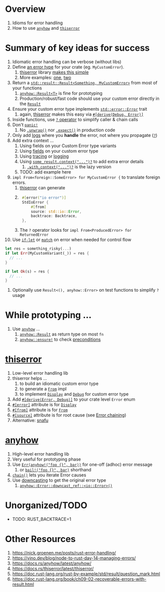 # Overview
1. Idioms for error handling
1. How to use [`anyhow`](https://docs.rs/anyhow/latest/anyhow/) and [`thiserror`](https://docs.rs/thiserror/latest/thiserror/)


# Summary of key ideas for success
1. Idiomatic error handling can be verbose (without libs)
1. Define [an error type](https://docs.rs/thiserror/latest/thiserror/#example) for your crate (eg. `MyCustomError`).
    1. [thiserror](https://github.com/dtolnay/thiserror) library [makes this simple](https://docs.rs/thiserror/latest/thiserror/)
    1. More examples: [one](https://fettblog.eu/rust-enums-wrapping-errors/), [two](https://www.lpalmieri.com/posts/error-handling-rust/#modelling-errors-as-enums)
1. Return a [`std::result::Result<Something, MyCustomError>`](https://doc.rust-lang.org/std/result/enum.Result.html) from most of your functions
    1. [`anyhow::Result<T>`](https://docs.rs/anyhow/latest/anyhow/type.Result.html) is fine for prototyping
    1. Production/robust/fast code should use your custom error directly in the [`Result`](https://doc.rust-lang.org/std/result/enum.Result.html)
1. Ensure your custom error type implements [`std::error::Error`](https://doc.rust-lang.org/std/error/trait.Error.html) trait
    1. again, [thiserror](https://docs.rs/thiserror/latest/thiserror/derive.Error.html) makes this easy via [`#[derive(Debug, Error)]`](https://docs.rs/thiserror/latest/thiserror/derive.Error.html)
1. Inside functions, use [`?` operator](https://doc.rust-lang.org/reference/expressions/operator-expr.html#the-question-mark-operator) to simplify caller & chain calls
1. Don't [`panic!`](https://doc.rust-lang.org/std/macro.panic.html)
    1. No [`.unwrap()`](https://doc.rust-lang.org/std/result/enum.Result.html#method.unwrap) nor [`.expect()`](https://doc.rust-lang.org/std/result/enum.Result.html#method.expect) in production code
1. Only add [logs](./logging.md) where you **handle** the error, not where you propagate ([`?`](https://doc.rust-lang.org/reference/expressions/operator-expr.html#the-question-mark-operator))
1. Add extra context ...
    1. Using fields on your Custom Error type variants
    1. Using [fields](https://doc.rust-lang.org/rust-by-example/custom_types/enum.html#enums) on your custom error type
    1. Using [tracing](./tracing.md) or [logging](./logging.md)
    1. Using [`some_result.context("...")?`](https://docs.rs/anyhow/latest/anyhow/trait.Context.html) to add extra error details
        1. [`.with_context("...")?`](https://docs.rs/anyhow/latest/anyhow/trait.Context.html#tymethod.with_context) is the lazy version
    1. TODO: add example here
1. `impl From<foreign::SomeError> for MyCustomError {` to translate foreign errors.
    1. [thiserror](https://docs.rs/thiserror/latest/thiserror/#details) can generate
    1. ```rust
        #[error("io error")]
        StdIoError {
            #[from]
            source: std::io::Error,
            backtrace: Backtrace,
        },
    1. The `?` operator looks for `impl From<ProducedError> for ReturnedError`
1. Use [`if-let`](https://doc.rust-lang.org/rust-by-example/flow_control/if_let.html) or [`match`](https://doc.rust-lang.org/book/ch09-02-recoverable-errors-with-result.html#matching-on-different-errors) on error when needed for control flow
```rust
let res = something_risky(...)
if let Err(MyCustomVariant(_)) = res {
  // ...
}

if let Ok(s) = res {
  // ...
}
```
1. Optionally use `Result<(), anyhow::Error>` on test functions to simplify `?` usage


# While prototyping ...
1. Use [`anyhow`](https://docs.rs/anyhow/latest/anyhow/) ...
    1. [`anyhow::Result`](https://docs.rs/anyhow/latest/anyhow/type.Result.html) as return type on most `fn`
    1. [`anyhow::ensure!`](https://docs.rs/anyhow/latest/anyhow/macro.ensure.html) to check [preconditions](https://github.com/google/guava/wiki/PreconditionsExplained)


# [thiserror](https://docs.rs/thiserror/latest/thiserror/)
1. Low-level error handling lib
1. thiserror helps ...
    1. to build an idiomatic custom error type
    1. to generate a [`From`](https://doc.rust-lang.org/std/convert/trait.From.html) impl
    1. to implement [`Display`](https://doc.rust-lang.org/std/fmt/trait.Display.html) and [`Debug`](https://doc.rust-lang.org/std/fmt/trait.Debug.html) for custom error type
1. Add [`#[derive(Error, Debug)]`](https://docs.rs/thiserror/latest/thiserror/#example) to your crate level `Error` enum
1. [`#[error]`](https://docs.rs/thiserror/latest/thiserror/#details) attribute is for [`Display`](https://doc.rust-lang.org/std/fmt/trait.Display.html)
1. [`#[from]`](https://docs.rs/thiserror/latest/thiserror/#details) attribute is for [`From`](https://doc.rust-lang.org/std/convert/trait.From.html)
1. [`#[source]`](https://docs.rs/thiserror/latest/thiserror/#details) attribute is for root cause (see [Error chaining](https://docs.rs/anyhow/latest/anyhow/struct.Chain.html))
1. Alternative: [snafu](https://docs.rs/snafu/latest/snafu/index.html)


# [anyhow](https://docs.rs/anyhow/latest/anyhow/)
1. High-level error handling lib
1. Very useful for prototyping phase
1. Use [`Err(anyhow!("foo {}", bar))`](https://docs.rs/anyhow/latest/anyhow/macro.anyhow.html) for one-off (adhoc) error message
    1. or [`bail!("foo {}", bar)`](https://docs.rs/anyhow/latest/anyhow/macro.bail.html) shorthand
1. [`chain()`](https://docs.rs/anyhow/latest/anyhow/struct.Chain.html) lets you iterate Error causes
1. Use [downcasting](https://docs.rs/anyhow/1.0.4/anyhow/struct.Error.html#example-1) to get the original error type
    1. [`anyhow::Error::downcast_ref::<io::Error>()`](https://docs.rs/anyhow/latest/anyhow/struct.Error.html#method.downcast_ref)


# Unorganized/TODO
- TODO: RUST_BACKTRACE=1


# Other Resources
1. https://nick.groenen.me/posts/rust-error-handling/
1. https://vino.dev/blog/node-to-rust-day-14-managing-errors/
1. https://docs.rs/anyhow/latest/anyhow/
1. https://docs.rs/thiserror/latest/thiserror/
1. https://doc.rust-lang.org/rust-by-example/std/result/question_mark.html
1. https://doc.rust-lang.org/book/ch09-02-recoverable-errors-with-result.html
